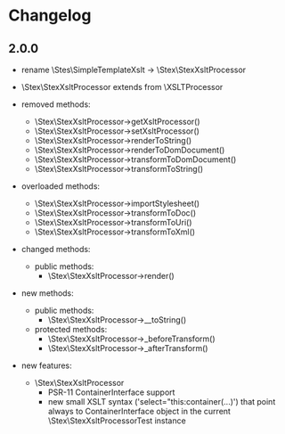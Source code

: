 # Changelog

## 2.0.0
- rename \Stes\SimpleTemplateXslt -> \Stex\StexXsltProcessor

- \Stex\StexXsltProcessor extends from \XSLTProcessor

- removed methods: 
    - \Stex\StexXsltProcessor->getXsltProcessor()
    - \Stex\StexXsltProcessor->setXsltProcessor()
    - \Stex\StexXsltProcessor->renderToString()
    - \Stex\StexXsltProcessor->renderToDomDocument()
    - \Stex\StexXsltProcessor->transformToDomDocument()
    - \Stex\StexXsltProcessor->transformToString()
    
- overloaded methods: 
    - \Stex\StexXsltProcessor->importStylesheet()
    - \Stex\StexXsltProcessor->transformToDoc()
    - \Stex\StexXsltProcessor->transformToUri()
    - \Stex\StexXsltProcessor->transformToXml()

- changed methods:
    - public methods:
        - \Stex\StexXsltProcessor->render()

- new methods:
    - public methods:
        - \Stex\StexXsltProcessor->__toString()
    - protected methods:
        - \Stex\StexXsltProcessor->_beforeTransform()
        - \Stex\StexXsltProcessor->_afterTransform()
        
- new features:
    - \Stex\StexXsltProcessor
        - PSR-11 ContainerInterface support
        - new small XSLT syntax ('select="this:container(...)') that point always 
          to ContainerInterface object in the current \Stex\StexXsltProcessorTest 
          instance
